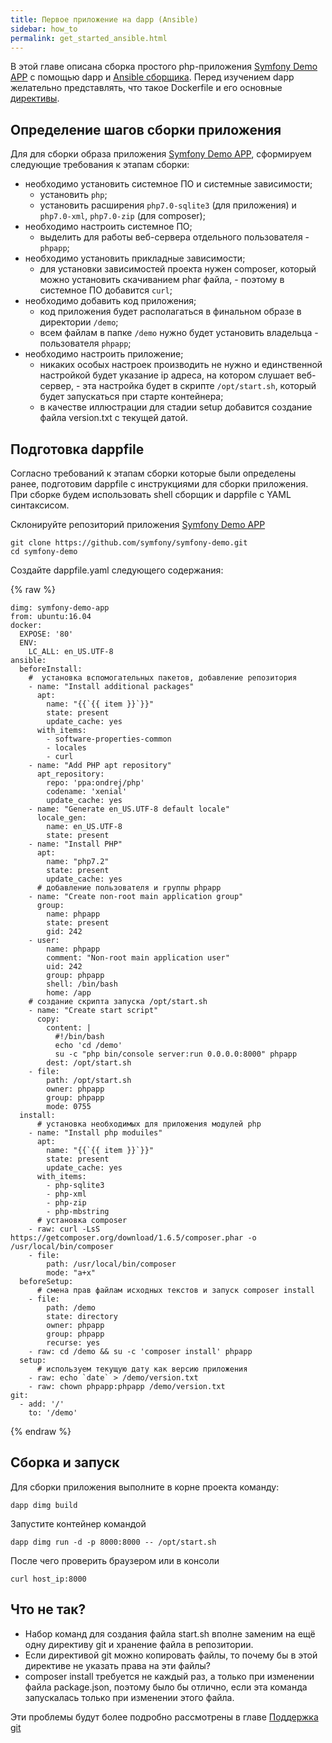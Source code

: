 ```yaml
---
title: Первое приложение на dapp (Ansible)
sidebar: how_to
permalink: get_started_ansible.html
---
```


В этой главе описана сборка простого php-приложения [Symfony Demo APP](https://github.com/symfony/demo) с помощью dapp и [Ansible сборщика](build_yaml.html). Перед изучением dapp желательно представлять, что такое Dockerfile и его основные [директивы](https://docs.docker.io/).

## Определение шагов сборки приложения

Для для сборки образа приложения [Symfony Demo APP](https://github.com/symfony/demo), сформируем следующие требования к этапам сборки:
- необходимо установить системное ПО и системные зависимости;
    * установить `php`;
    * установить расширения `php7.0-sqlite3` (для приложения) и `php7.0-xml`, `php7.0-zip` (для composer);
- необходимо настроить системное ПО;
    * выделить для работы веб-сервера  отдельного пользователя - `phpapp`;
- необходимо установить прикладные зависимости;
    * для установки зависимостей проекта нужен composer, который можно установить скачиванием phar файла, - поэтому в системное ПО добавится `curl`;
- необходимо добавить код приложения;
    * код приложения будет располагаться в финальном образе в директории `/demo`;
    * всем файлам в папке `/demo` нужно будет установить владельца - пользователя `phpapp`;
- необходимо настроить приложение;
    * никаких особых настроек производить не нужно и единственной настройкой будет указание ip адреса, на котором слушает веб-сервер, - эта настройка будет в скрипте `/opt/start.sh`, который будет запускаться при старте контейнера;
    * в качестве иллюстрации для стадии setup добавится создание файла version.txt с текущей датой.

## Подготовка dappfile

Согласно требований к этапам сборки которые были определены ранее, подготовим dappfile с инструкциями для сборки приложения. При сборке будем использовать shell сборщик и dappfile с YAML синтаксисом.

Склонируйте репозиторий приложения [Symfony Demo APP](https://github.com/symfony/demo)

```
git clone https://github.com/symfony/symfony-demo.git
cd symfony-demo
```

Создайте dappfile.yaml следующего содержания:

{% raw %}
```
dimg: symfony-demo-app
from: ubuntu:16.04
docker:
  EXPOSE: '80'
  ENV:
    LC_ALL: en_US.UTF-8
ansible:
  beforeInstall:
    #  установка вспомогательных пакетов, добавление репозитория
    - name: "Install additional packages"
      apt:
        name: "{{`{{ item }}`}}"
        state: present
        update_cache: yes
      with_items:
        - software-properties-common
        - locales
        - curl
    - name: "Add PHP apt repository"
      apt_repository:
        repo: 'ppa:ondrej/php'
        codename: 'xenial'
        update_cache: yes
    - name: "Generate en_US.UTF-8 default locale"
      locale_gen:
        name: en_US.UTF-8
        state: present
    - name: "Install PHP"
      apt:
        name: "php7.2"
        state: present
        update_cache: yes
      # добавление пользователя и группы phpapp
    - name: "Create non-root main application group"
      group:
        name: phpapp
        state: present
        gid: 242
    - user:
        name: phpapp
        comment: "Non-root main application user"
        uid: 242
        group: phpapp
        shell: /bin/bash
        home: /app
    # создание скрипта запуска /opt/start.sh
    - name: "Create start script"
      copy:
        content: |
          #!/bin/bash
          echo 'cd /demo'
          su -c "php bin/console server:run 0.0.0.0:8000" phpapp
        dest: /opt/start.sh
    - file:
        path: /opt/start.sh
        owner: phpapp
        group: phpapp
        mode: 0755
  install:
      # установка необходимых для приложения модулей php
    - name: "Install php moduiles"
      apt:
        name: "{{`{{ item }}`}}"
        state: present
        update_cache: yes
      with_items:
        - php-sqlite3
        - php-xml
        - php-zip
        - php-mbstring
      # установка composer
    - raw: curl -LsS https://getcomposer.org/download/1.6.5/composer.phar -o /usr/local/bin/composer
    - file:
        path: /usr/local/bin/composer
        mode: "a+x"
  beforeSetup:
      # смена прав файлам исходных текстов и запуск composer install
    - file:
        path: /demo
        state: directory
        owner: phpapp
        group: phpapp
        recurse: yes
    - raw: cd /demo && su -c 'composer install' phpapp
  setup:
      # используем текущую дату как версию приложения
    - raw: echo `date` > /demo/version.txt
    - raw: chown phpapp:phpapp /demo/version.txt
git:
  - add: '/'
    to: '/demo'

```
{% endraw %}


## Сборка и запуск

Для сборки приложения выполните в корне проекта команду:

```
dapp dimg build
```

Запустите контейнер командой

```
dapp dimg run -d -p 8000:8000 -- /opt/start.sh
```

После чего проверить браузером или в консоли

```
curl host_ip:8000
```

## Что не так?

* Набор команд для создания файла start.sh вполне заменим на ещё одну директиву git и хранение файла в репозитории.
* Если директивой git можно копировать файлы, то почему бы в этой директиве не указать права на эти файлы?
* composer install требуется не каждый раз, а только при изменении файла package.json, поэтому было бы отлично, если эта команда запускалась только при изменении этого файла.

Эти проблемы будут более подробно рассмотрены в главе [Поддержка git](git.html)
